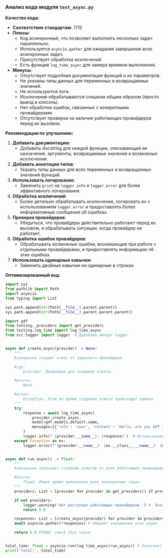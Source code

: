 ### **Анализ кода модуля `test_async.py`**

**Качество кода:**

- **Соответствие стандартам**: 7/10
- **Плюсы**:
    - Код асинхронный, что позволяет выполнять несколько задач параллельно.
    - Используется `asyncio.gather` для ожидания завершения всех асинхронных задач.
    - Присутствует обработка исключений.
    - Есть функция `log_time_async` для замера времени выполнения.
- **Минусы**:
    - Отсутствует подробная документация функций и их параметров.
    - Не указаны типы данных для переменных и возвращаемых значений.
    - Не используются логи.
    - Исключения обрабатываются слишком общим образом (просто вывод в консоль).
    - Нет обработки ошибок, связанных с конкретными провайдерами.
    - Отсутствует проверка на наличие работающих провайдеров перед их вызовом.

**Рекомендации по улучшению:**

1.  **Добавить документацию**:
    *   Добавить docstring для каждой функции, описывающий ее назначение, аргументы, возвращаемые значения и возможные исключения.
2.  **Добавить аннотации типов**:
    *   Указать типы данных для всех переменных и возвращаемых значений функций.
3.  **Использовать логирование**:
    *   Заменить `print` на `logger.info` и `logger.error` для более эффективного логирования.
4.  **Обработка исключений**:
    *   Более детально обрабатывать исключения, логировать их с использованием `logger.error` и предоставлять более информативные сообщения об ошибках.
5.  **Проверка провайдеров**:
    *   Убедиться, что провайдеры действительно работают перед их вызовом, и обрабатывать ситуации, когда провайдер не работает.
6.  **Обработка ошибок провайдеров**:
    *   Обрабатывать возможные ошибки, возникающие при работе с отдельными провайдерами, и предоставлять информацию об этих ошибках.
7.  **Использовать одинарные кавычки**:
    *   Заменить двойные кавычки на одинарные в строках.

**Оптимизированный код:**

```python
import sys
from pathlib import Path
import asyncio
from typing import List

sys.path.append(str(Path(__file__).parent.parent))
sys.path.append(str(Path(__file__).parent.parent.parent))

import g4f
from testing._providers import get_providers
from testing.log_time import log_time_async
from src.logger import logger  # Добавлен импорт logger


async def create_async(provider) -> None:
    """
    Асинхронно создает ответ от заданного провайдера.

    Args:
        provider: Провайдер для создания ответа.

    Returns:
        None

    Raises:
        Exception: Если во время создания ответа происходит ошибка.
    """
    try:
        response = await log_time_async(
            provider.create_async,
            model=g4f.models.default.name,
            messages=[{'role': 'user', 'content': 'Hello, are you GPT 3.5?'}]
        )
        logger.info(f'{provider.__name__}: {response}')  # Использование logger.info
    except Exception as ex:
        logger.error(f'{provider.__name__}: {ex.__class__.__name__}: {ex}', exc_info=True)  # Использование logger.error


async def run_async() -> float:
    """
    Асинхронно запускает создание ответов от всех работающих провайдеров.

    Returns:
        float: Общее время выполнения всех асинхронных задач.
    """
    providers: List = [provider for provider in get_providers() if provider.working] #  Получает список работающих провайдеров

    if not providers:
        logger.warning('Нет доступных работающих провайдеров.') #  Выводит предупреждение, если нет работающих провайдеров
        return 0.0

    responses: List = [create_async(provider) for provider in providers] # Создает список асинхронных задач для каждого провайдера
    await asyncio.gather(*responses) # Ожидает завершения всех задач

    return 0.0 #TODO: check this value


total_time: float = asyncio.run(log_time_async(run_async)) # Запускает асинхронное выполнение и измеряет время
print('Total:', total_time)
